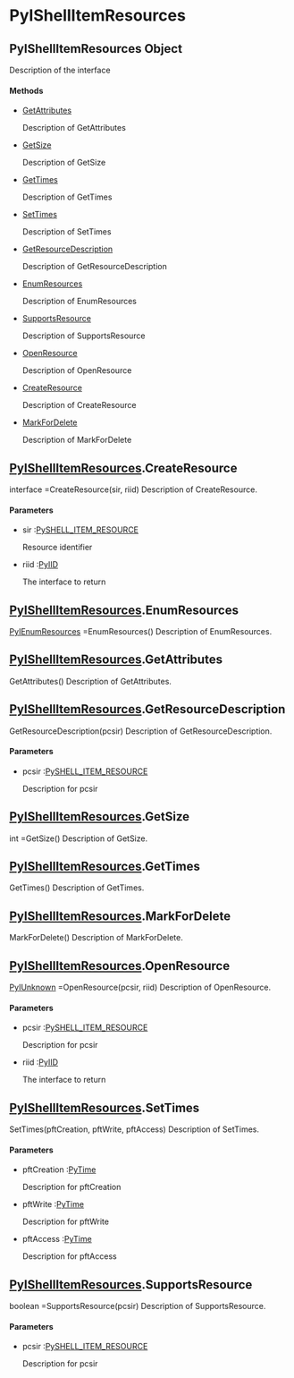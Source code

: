# PyIShellItemResources

## PyIShellItemResources Object



Description of the interface

#### Methods


  - [GetAttributes](PyIShellItemResources.md#pyishellitemresourcesgetattributes)

    Description of GetAttributes&nbsp;

  - [GetSize](PyIShellItemResources.md#pyishellitemresourcesgetsize)

    Description of GetSize&nbsp;

  - [GetTimes](PyIShellItemResources.md#pyishellitemresourcesgettimes)

    Description of GetTimes&nbsp;

  - [SetTimes](PyIShellItemResources.md#pyishellitemresourcessettimes)

    Description of SetTimes&nbsp;

  - [GetResourceDescription](PyIShellItemResources.md#pyishellitemresourcesgetresourcedescription)

    Description of GetResourceDescription&nbsp;

  - [EnumResources](PyIShellItemResources.md#pyishellitemresourcesenumresources)

    Description of EnumResources&nbsp;

  - [SupportsResource](PyIShellItemResources.md#pyishellitemresourcessupportsresource)

    Description of SupportsResource&nbsp;

  - [OpenResource](PyIShellItemResources.md#pyishellitemresourcesopenresource)

    Description of OpenResource&nbsp;

  - [CreateResource](PyIShellItemResources.md#pyishellitemresourcescreateresource)

    Description of CreateResource&nbsp;

  - [MarkForDelete](PyIShellItemResources.md#pyishellitemresourcesmarkfordelete)

    Description of MarkForDelete&nbsp;

## [PyIShellItemResources](#pyishellitemresources)\.CreateResource



interface =CreateResource\(sir, riid\)
Description of CreateResource\.

#### Parameters


  - sir :[PySHELL\_ITEM\_RESOURCE](PySHELL.md#pyshellitem_resource)

    Resource identifier

  - riid :[PyIID](#pyiid)

    The interface to return

## [PyIShellItemResources](#pyishellitemresources)\.EnumResources

[PyIEnumResources](#pyienumresources) =EnumResources\(\)
Description of EnumResources\.

## [PyIShellItemResources](#pyishellitemresources)\.GetAttributes

GetAttributes\(\)
Description of GetAttributes\.

## [PyIShellItemResources](#pyishellitemresources)\.GetResourceDescription

GetResourceDescription\(pcsir\)
Description of GetResourceDescription\.

#### Parameters


  - pcsir :[PySHELL\_ITEM\_RESOURCE](PySHELL.md#pyshellitem_resource)

    Description for pcsir

## [PyIShellItemResources](#pyishellitemresources)\.GetSize



int =GetSize\(\)
Description of GetSize\.

## [PyIShellItemResources](#pyishellitemresources)\.GetTimes

GetTimes\(\)
Description of GetTimes\.

## [PyIShellItemResources](#pyishellitemresources)\.MarkForDelete

MarkForDelete\(\)
Description of MarkForDelete\.

## [PyIShellItemResources](#pyishellitemresources)\.OpenResource

[PyIUnknown](#pyiunknown) =OpenResource\(pcsir, riid\)
Description of OpenResource\.

#### Parameters


  - pcsir :[PySHELL\_ITEM\_RESOURCE](PySHELL.md#pyshellitem_resource)

    Description for pcsir

  - riid :[PyIID](#pyiid)

    The interface to return

## [PyIShellItemResources](#pyishellitemresources)\.SetTimes

SetTimes\(pftCreation, pftWrite, pftAccess\)
Description of SetTimes\.

#### Parameters


  - pftCreation :[PyTime](#pytime)

    Description for pftCreation

  - pftWrite :[PyTime](#pytime)

    Description for pftWrite

  - pftAccess :[PyTime](#pytime)

    Description for pftAccess

## [PyIShellItemResources](#pyishellitemresources)\.SupportsResource



boolean =SupportsResource\(pcsir\)
Description of SupportsResource\.

#### Parameters


  - pcsir :[PySHELL\_ITEM\_RESOURCE](PySHELL.md#pyshellitem_resource)

    Description for pcsir